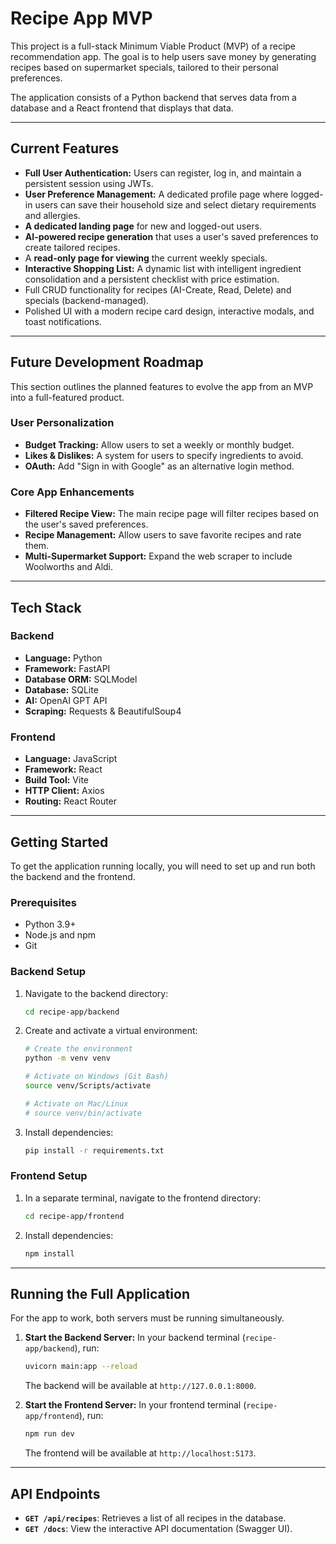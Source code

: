# Recipe App MVP

This project is a full-stack Minimum Viable Product (MVP) of a recipe recommendation app. The goal is to help users save money by generating recipes based on supermarket specials, tailored to their personal preferences.

The application consists of a Python backend that serves data from a database and a React frontend that displays that data.

---

## Current Features

- **Full User Authentication:** Users can register, log in, and maintain a persistent session using JWTs.
- **User Preference Management:** A dedicated profile page where logged-in users can save their household size and select dietary requirements and allergies.
- **A dedicated landing page** for new and logged-out users.
- **AI-powered recipe generation** that uses a user's saved preferences to create tailored recipes.
- A **read-only page for viewing** the current weekly specials.
- **Interactive Shopping List:** A dynamic list with intelligent ingredient consolidation and a persistent checklist with price estimation.
- Full CRUD functionality for recipes (AI-Create, Read, Delete) and specials (backend-managed).
- Polished UI with a modern recipe card design, interactive modals, and toast notifications.

---

## Future Development Roadmap

This section outlines the planned features to evolve the app from an MVP into a full-featured product.

### User Personalization
- **Budget Tracking:** Allow users to set a weekly or monthly budget.
- **Likes & Dislikes:** A system for users to specify ingredients to avoid.
- **OAuth:** Add "Sign in with Google" as an alternative login method.

### Core App Enhancements
- **Filtered Recipe View:** The main recipe page will filter recipes based on the user's saved preferences.
- **Recipe Management:** Allow users to save favorite recipes and rate them.
- **Multi-Supermarket Support:** Expand the web scraper to include Woolworths and Aldi.

---

## Tech Stack


### Backend
- **Language:** Python
- **Framework:** FastAPI
- **Database ORM:** SQLModel
- **Database:** SQLite
- **AI:** OpenAI GPT API
- **Scraping:** Requests & BeautifulSoup4

### Frontend
- **Language:** JavaScript
- **Framework:** React
- **Build Tool:** Vite
- **HTTP Client:** Axios
- **Routing:** React Router

---

## Getting Started

To get the application running locally, you will need to set up and run both the backend and the frontend.

### Prerequisites

- Python 3.9+
- Node.js and npm
- Git

### Backend Setup

1.  Navigate to the backend directory:
    ```sh
    cd recipe-app/backend
    ```

2.  Create and activate a virtual environment:
    ```sh
    # Create the environment
    python -m venv venv

    # Activate on Windows (Git Bash)
    source venv/Scripts/activate

    # Activate on Mac/Linux
    # source venv/bin/activate
    ```

3.  Install dependencies:
    ```sh
    pip install -r requirements.txt
    ```

### Frontend Setup

1.  In a separate terminal, navigate to the frontend directory:
    ```sh
    cd recipe-app/frontend
    ```

2.  Install dependencies:
    ```sh
    npm install
    ```

---

## Running the Full Application

For the app to work, both servers must be running simultaneously.

1.  **Start the Backend Server:**
    In your backend terminal (`recipe-app/backend`), run:
    ```sh
    uvicorn main:app --reload
    ```
    The backend will be available at `http://127.0.0.1:8000`.

2.  **Start the Frontend Server:**
    In your frontend terminal (`recipe-app/frontend`), run:
    ```sh
    npm run dev
    ```
    The frontend will be available at `http://localhost:5173`.

---

## API Endpoints

- **`GET /api/recipes`**: Retrieves a list of all recipes in the database.
- **`GET /docs`**: View the interactive API documentation (Swagger UI).
